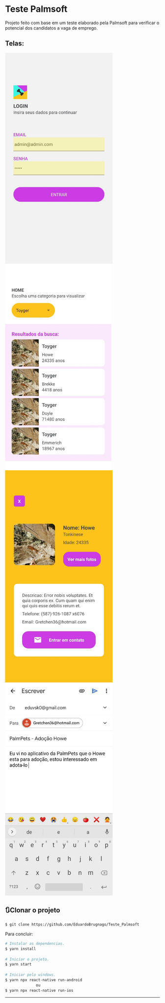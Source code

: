 # Teste Palmsoft

Projeto feito com base em um teste elaborado pela Palmsoft para verificar o potencial dos candidatos a vaga de emprego.



## Telas:

<p float="center">
  <img alt="Mobile" width="350" src="README_IMGS/img2.jfif" />
  <img alt="Mobile" width="346" src="README_IMGS/img4.jfif" />
  <img alt="Mobile" width="350" src="README_IMGS/img1.jfif" />
  <img alt="Mobile" width="350" src="README_IMGS/img3.jfif" />  
</p>


## 🔃Clonar o projeto

```bash
$ git clone https://github.com/EduardoBrugnago/Teste_Palmsoft
```
Para concluir:
```bash
# Instalar as dependencias.
$ yarn install

# Iniciar o projeto.
$ yarn start

# Iniciar pelo windows.
$ yarn npx react-native run-android
              ou
$ yarn npx react-native run-ios

```

---
